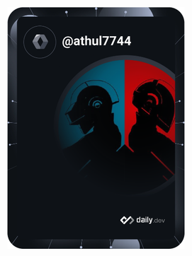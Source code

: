 <a href="https://app.daily.dev/athul7744"><img src="https://github.com/athul7744/athul7744/blob/main/devcard.svg" width="400" alt="Athul Anil Kumar's Dev Card"/></a>

<!--
**athul7744/athul7744** is a ✨ _special_ ✨ repository because its `README.md` (this file) appears on your GitHub profile.

Here are some ideas to get you started:

- 🔭 I’m currently working on ...
- 🌱 I’m currently learning ...
- 👯 I’m looking to collaborate on ...
- 🤔 I’m looking for help with ...
- 💬 Ask me about ...
- 📫 How to reach me: ...
- 😄 Pronouns: ...
- ⚡ Fun fact: ...
-->
